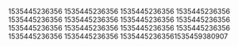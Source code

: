 1535445236356
1535445236356
1535445236356
1535445236356
1535445236356
1535445236356
1535445236356
1535445236356
1535445236356
1535445236356
1535445236356
1535445236356
1535445236356
1535445236356
15354452363561535459380907